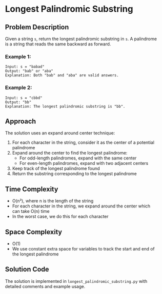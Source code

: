 # Longest Palindromic Substring

## Problem Description
Given a string `s`, return the longest palindromic substring in `s`. A palindrome is a string that reads the same backward as forward.

### Example 1:
```
Input: s = "babad"
Output: "bab" or "aba"
Explanation: Both "bab" and "aba" are valid answers.
```

### Example 2:
```
Input: s = "cbbd"
Output: "bb"
Explanation: The longest palindromic substring is "bb".
```

## Approach
The solution uses an expand around center technique:

1. For each character in the string, consider it as the center of a potential palindrome
2. Expand around the center to find the longest palindrome:
   - For odd-length palindromes, expand with the same center
   - For even-length palindromes, expand with two adjacent centers
3. Keep track of the longest palindrome found
4. Return the substring corresponding to the longest palindrome

## Time Complexity
- O(n²), where n is the length of the string
- For each character in the string, we expand around the center which can take O(n) time
- In the worst case, we do this for each character

## Space Complexity
- O(1)
- We use constant extra space for variables to track the start and end of the longest palindrome

## Solution Code
The solution is implemented in `longest_palindromic_substring.py` with detailed comments and example usage. 
